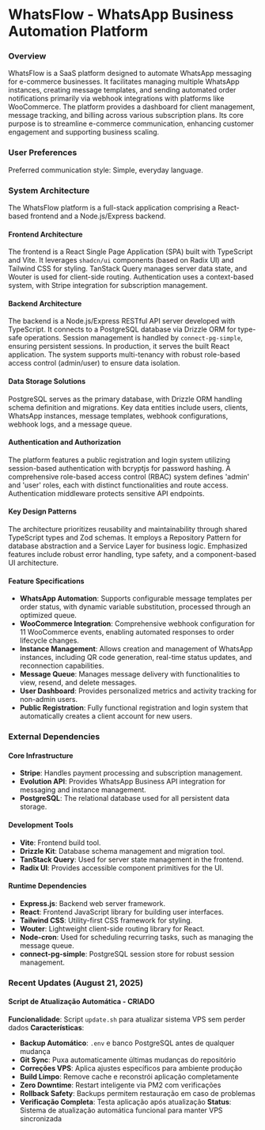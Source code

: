 # WhatsFlow - WhatsApp Business Automation Platform

### Overview
WhatsFlow is a SaaS platform designed to automate WhatsApp messaging for e-commerce businesses. It facilitates managing multiple WhatsApp instances, creating message templates, and sending automated order notifications primarily via webhook integrations with platforms like WooCommerce. The platform provides a dashboard for client management, message tracking, and billing across various subscription plans. Its core purpose is to streamline e-commerce communication, enhancing customer engagement and supporting business scaling.

### User Preferences
Preferred communication style: Simple, everyday language.

### System Architecture
The WhatsFlow platform is a full-stack application comprising a React-based frontend and a Node.js/Express backend.

#### Frontend Architecture
The frontend is a React Single Page Application (SPA) built with TypeScript and Vite. It leverages `shadcn/ui` components (based on Radix UI) and Tailwind CSS for styling. TanStack Query manages server data state, and Wouter is used for client-side routing. Authentication uses a context-based system, with Stripe integration for subscription management.

#### Backend Architecture
The backend is a Node.js/Express RESTful API server developed with TypeScript. It connects to a PostgreSQL database via Drizzle ORM for type-safe operations. Session management is handled by `connect-pg-simple`, ensuring persistent sessions. In production, it serves the built React application. The system supports multi-tenancy with robust role-based access control (admin/user) to ensure data isolation.

#### Data Storage Solutions
PostgreSQL serves as the primary database, with Drizzle ORM handling schema definition and migrations. Key data entities include users, clients, WhatsApp instances, message templates, webhook configurations, webhook logs, and a message queue.

#### Authentication and Authorization
The platform features a public registration and login system utilizing session-based authentication with bcryptjs for password hashing. A comprehensive role-based access control (RBAC) system defines 'admin' and 'user' roles, each with distinct functionalities and route access. Authentication middleware protects sensitive API endpoints.

#### Key Design Patterns
The architecture prioritizes reusability and maintainability through shared TypeScript types and Zod schemas. It employs a Repository Pattern for database abstraction and a Service Layer for business logic. Emphasized features include robust error handling, type safety, and a component-based UI architecture.

#### Feature Specifications
- **WhatsApp Automation**: Supports configurable message templates per order status, with dynamic variable substitution, processed through an optimized queue.
- **WooCommerce Integration**: Comprehensive webhook configuration for 11 WooCommerce events, enabling automated responses to order lifecycle changes.
- **Instance Management**: Allows creation and management of WhatsApp instances, including QR code generation, real-time status updates, and reconnection capabilities.
- **Message Queue**: Manages message delivery with functionalities to view, resend, and delete messages.
- **User Dashboard**: Provides personalized metrics and activity tracking for non-admin users.
- **Public Registration**: Fully functional registration and login system that automatically creates a client account for new users.

### External Dependencies

#### Core Infrastructure
- **Stripe**: Handles payment processing and subscription management.
- **Evolution API**: Provides WhatsApp Business API integration for messaging and instance management.
- **PostgreSQL**: The relational database used for all persistent data storage.

#### Development Tools
- **Vite**: Frontend build tool.
- **Drizzle Kit**: Database schema management and migration tool.
- **TanStack Query**: Used for server state management in the frontend.
- **Radix UI**: Provides accessible component primitives for the UI.

#### Runtime Dependencies
- **Express.js**: Backend web server framework.
- **React**: Frontend JavaScript library for building user interfaces.
- **Tailwind CSS**: Utility-first CSS framework for styling.
- **Wouter**: Lightweight client-side routing library for React.
- **Node-cron**: Used for scheduling recurring tasks, such as managing the message queue.
- **connect-pg-simple**: PostgreSQL session store for robust session management.

### Recent Updates (August 21, 2025)

#### Script de Atualização Automática - CRIADO
**Funcionalidade**: Script `update.sh` para atualizar sistema VPS sem perder dados
**Características**:
- **Backup Automático**: `.env` e banco PostgreSQL antes de qualquer mudança
- **Git Sync**: Puxa automaticamente últimas mudanças do repositório
- **Correções VPS**: Aplica ajustes específicos para ambiente produção
- **Build Limpo**: Remove cache e reconstrói aplicação completamente
- **Zero Downtime**: Restart inteligente via PM2 com verificações
- **Rollback Safety**: Backups permitem restauração em caso de problemas
- **Verificação Completa**: Testa aplicação após atualização
**Status**: Sistema de atualização automática funcional para manter VPS sincronizada